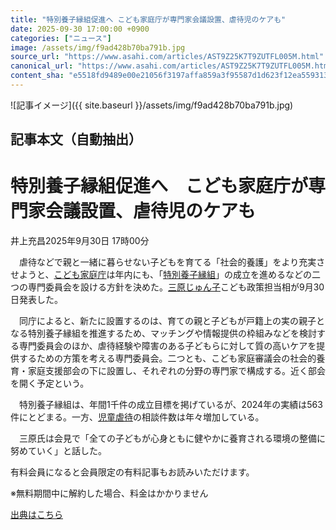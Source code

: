 ```yaml
---
title: "特別養子縁組促進へ こども家庭庁が専門家会議設置、虐待児のケアも"
date: 2025-09-30 17:00:00 +0900
categories: ["ニュース"]
image: /assets/img/f9ad428b70ba791b.jpg
source_url: "https://www.asahi.com/articles/AST9Z25K7T9ZUTFL005M.html"
canonical_url: "https://www.asahi.com/articles/AST9Z25K7T9ZUTFL005M.html"
content_sha: "e5518fd9489e00e21056f3197affa859a3f95587d1d623f12ea559313e44c464"
---
```


![記事イメージ]({{ site.baseurl }}/assets/img/f9ad428b70ba791b.jpg)

## 記事本文（自動抽出）
<div><main role="main" id="main"><p></p><div class="y_Qv3"><h1>特別養子縁組促進へ　こども家庭庁が専門家会議設置、虐待児のケアも</h1><p class="mhPng"><span class="H8KYB">井上充昌</span><span class="UDj4P"><time datetime="2025-09-30T08:00:00.000Z">2025年9月30日 17時00分</time></span></p></div><p id="gsm_above_SnsUtilityArea"></p><div class="nfyQp"><p>　虐待などで親と一緒に暮らせない子どもを育てる「社会的養護」をより充実させようと、<a href="//www.asahi.com/topics/word/%E3%81%93%E3%81%BC%E3%82%8C%E8%90%BD%E3%81%A1%E3%82%8B%E5%AD%90%E3%81%A9%E3%82%82%E3%81%9F%E3%81%A1.html" title="こども家庭庁 のトピックスを開く" class="eWgMZ">こども家庭庁</a>は年内にも、「<a href="//www.asahi.com/topics/word/%E7%89%B9%E5%88%A5%E9%A4%8A%E5%AD%90%E7%B8%81%E7%B5%84.html" title="特別養子縁組 のトピックスを開く" class="eWgMZ">特別養子縁組</a>」の成立を進めるなどの二つの専門委員会を設ける方針を決めた。<a href="//www.asahi.com/topics/word/%E4%B8%89%E5%8E%9F%E3%81%98%E3%82%85%E3%82%93%E5%AD%90.html" title="三原じゅん子 のトピックスを開く" class="eWgMZ">三原じゅん子</a>こども政策担当相が9月30日発表した。</p><p>　同庁によると、新たに設置するのは、育ての親と子どもが戸籍上の実の親子となる特別養子縁組を推進するため、マッチングや情報提供の枠組みなどを検討する専門委員会のほか、虐待経験や障害のある子どもらに対して質の高いケアを提供するための方策を考える専門委員会。二つとも、こども家庭審議会の社会的養育・家庭支援部会の下に設置し、それぞれの分野の専門家で構成する。近く部会を開く予定という。</p><p>　特別養子縁組は、年間1千件の成立目標を掲げているが、2024年の実績は563件にとどまる。一方、<a href="//www.asahi.com/topics/word/%E5%85%90%E7%AB%A5%E8%99%90%E5%BE%85.html" title="児童虐待 のトピックスを開く" class="eWgMZ">児童虐待</a>の相談件数は年々増加している。</p><p>　三原氏は会見で「全ての子どもが心身ともに健やかに養育される環境の整備に努めていく」と話した。</p><p id="_gtm_LastLine"></p></div><p></p><div class="NbZMW"><div class="PxAm1"><p>有料会員になると会員限定の<span>有料記事もお読みいただけます。</span></p></div><p class="eQShK">※無料期間中に解約した場合、料金はかかりません</p></div><p x-component-name="WriterProfile" x-component-data='{"writerProfile":{"writerProfileList":[],"isWriterFollowAvailableMember":false},"isFreeArea":true}'></p><p x-component-name="ArticleCommentList" x-component-data='{"commentCount":1,"commentList":[{"comment":"特別養子縁組の件数が年間563件と成立目標1000件に比べてかなり少ないということは、つまり養子となるのを待ち望んでいる子供がたくさんいるということになります。\n\nアメリカでの養子は、すべて養親が子の出生証明証に実親として記載されるため、日","commentId":"38305","articleId":"AST9Z25K7T9ZUTFL005M","title":"特別養子縁組促進へ　こども家庭庁が専門家会議設置、虐待児のケアも","category":"視点","userName":"堂本かおる","userType":"expert","commentatorUserName":"domoto_kaoru","imageUrl":"https://contents.comment.digital.asahi.com/profile/thumbnails/319_20250804163932_1754293172.jpg","userTitle":"ニューヨーク在住ライター","publishedAt":"2025-09-30T08:33:12.000Z","twitterUserName":"","isFreeComment":false,"topics":[]}],"shareUrlBase":"https://www.asahi.com/articles/AST9Z25K7T9ZUTFL005M.html","articleId":"AST9Z25K7T9ZUTFL005M","commentIdParam":"","equalCommentIdIndex":-1,"isAuthorized":true,"isFreePlan":false,"isPaidMember":false,"isPresent":false,"isHazard":false,"freeUrlBase":"//www.asahi.com","digitalUrlBase":"//digital.asahi.com"}'></p></main></div>

[出典はこちら](https://www.asahi.com/articles/AST9Z25K7T9ZUTFL005M.html)
